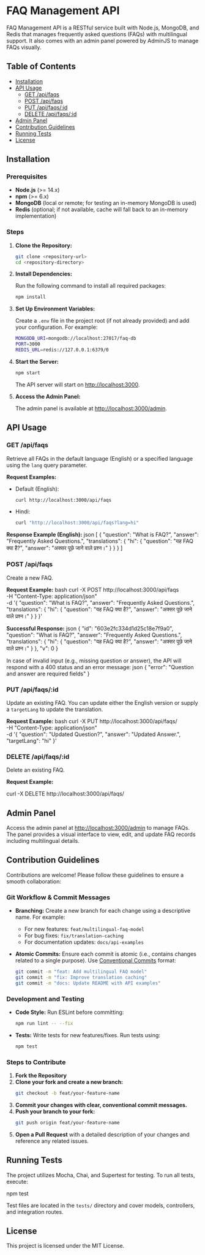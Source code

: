  # FAQ Management API

FAQ Management API is a RESTful service built with Node.js, MongoDB, and Redis that manages frequently asked questions (FAQs) with multilingual support. It also comes with an admin panel powered by AdminJS to manage FAQs visually.

## Table of Contents

- [Installation](#installation)
- [API Usage](#api-usage)
  - [GET /api/faqs](#get-apifaqs)
  - [POST /api/faqs](#post-apifaqs)
  - [PUT /api/faqs/:id](#put-apifaqsid)
  - [DELETE /api/faqs/:id](#delete-apifaqsid)
- [Admin Panel](#admin-panel)
- [Contribution Guidelines](#contribution-guidelines)
- [Running Tests](#running-tests)
- [License](#license)

## Installation

### Prerequisites

- **Node.js** (>= 14.x)
- **npm** (>= 6.x)
- **MongoDB** (local or remote; for testing an in-memory MongoDB is used)
- **Redis** (optional; if not available, cache will fall back to an in-memory implementation)

### Steps

1. **Clone the Repository:**

   ```bash
   git clone <repository-url>
   cd <repository-directory>
   ```

2. **Install Dependencies:**

   Run the following command to install all required packages:

   ```bash
   npm install
   ```

3. **Set Up Environment Variables:**

   Create a `.env` file in the project root (if not already provided) and add your configuration. For example:

   ```bash
   MONGODB_URI=mongodb://localhost:27017/faq-db
   PORT=3000
   REDIS_URL=redis://127.0.0.1:6379/0
   ```

4. **Start the Server:**

   ```bash
   npm start
   ```

   The API server will start on [http://localhost:3000](http://localhost:3000).

5. **Access the Admin Panel:**

   The admin panel is available at [http://localhost:3000/admin](http://localhost:3000/admin).

## API Usage

### GET /api/faqs

Retrieve all FAQs in the default language (English) or a specified language using the `lang` query parameter.

**Request Examples:**

- Default (English):
  ```bash
  curl http://localhost:3000/api/faqs
  ```
- Hindi:
  ```bash
  curl "http://localhost:3000/api/faqs?lang=hi"
  ```

**Response Example (English):**
json
[
{
"question": "What is FAQ?",
"answer": "Frequently Asked Questions.",
"translations": {
"hi": {
"question": "यह FAQ क्या है?",
"answer": "अक्सर पूछे जाने वाले प्रश्न।"
}
}
}
]

### POST /api/faqs

Create a new FAQ.

**Request Example:**
bash
curl -X POST http://localhost:3000/api/faqs \
-H "Content-Type: application/json" \
-d '{
"question": "What is FAQ?",
"answer": "Frequently Asked Questions.",
"translations": {
"hi": { "question": "यह FAQ क्या है?", "answer": "अक्सर पूछे जाने वाले प्रश्न।" }
}
}'

**Successful Response:**
json
{
"id": "603e2fc334d1d25c18e7f9a0",
"question": "What is FAQ?",
"answer": "Frequently Asked Questions.",
"translations": {
"hi": {
"question": "यह FAQ क्या है?",
"answer": "अक्सर पूछे जाने वाले प्रश्न।"
}
},
"v": 0
}

In case of invalid input (e.g., missing question or answer), the API will respond with a 400 status and an error message:
json
{
"error": "Question and answer are required fields"
}

### PUT /api/faqs/:id

Update an existing FAQ. You can update either the English version or supply a `targetLang` to update the translation.

**Request Example:**
bash
curl -X PUT http://localhost:3000/api/faqs/<faq-id> \
-H "Content-Type: application/json" \
-d '{
"question": "Updated Question?",
"answer": "Updated Answer.",
"targetLang": "hi"
}'

### DELETE /api/faqs/:id

Delete an existing FAQ.

**Request Example:**

curl -X DELETE http://localhost:3000/api/faqs/<faq-id>


## Admin Panel

Access the admin panel at [http://localhost:3000/admin](http://localhost:3000/admin) to manage FAQs. The panel provides a visual interface to view, edit, and update FAQ records including multilingual details.

## Contribution Guidelines

Contributions are welcome! Please follow these guidelines to ensure a smooth collaboration:

### Git Workflow & Commit Messages

- **Branching:** Create a new branch for each change using a descriptive name. For example:  
  - For new features: `feat/multilingual-faq-model`
  - For bug fixes: `fix/translation-caching`
  - For documentation updates: `docs/api-examples`

- **Atomic Commits:** Ensure each commit is atomic (i.e., contains changes related to a single purpose). Use [Conventional Commits](https://www.conventionalcommits.org/) format:

  ```bash
  git commit -m "feat: Add multilingual FAQ model"
  git commit -m "fix: Improve translation caching"
  git commit -m "docs: Update README with API examples"
  ```

### Development and Testing

- **Code Style:** Run ESLint before committing:
  ```bash
  npm run lint -- --fix
  ```
- **Tests:** Write tests for new features/fixes. Run tests using:
  ```bash
  npm test
  ```

### Steps to Contribute

1. **Fork the Repository**
2. **Clone your fork and create a new branch:**
   ```bash
   git checkout -b feat/your-feature-name
   ```
3. **Commit your changes with clear, conventional commit messages.**
4. **Push your branch to your fork:**
   ```bash
   git push origin feat/your-feature-name
   ```
5. **Open a Pull Request** with a detailed description of your changes and reference any related issues.

## Running Tests

The project utilizes Mocha, Chai, and Supertest for testing. To run all tests, execute:


npm test


Test files are located in the `tests/` directory and cover models, controllers, and integration routes.

## License

This project is licensed under the MIT License.
